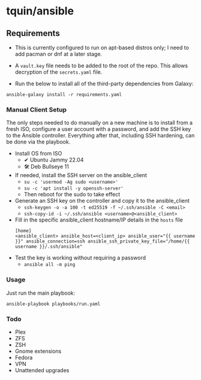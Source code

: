 # tquin/ansible

## Requirements

* This is currently configured to run on apt-based distros only; I need to add pacman or dnf at a later stage.

* A `vault.key` file needs to be added to the root of the repo. This allows decryption of the `secrets.yaml` file.

* Run the below to install all of the third-party dependencies from Galaxy:
```
ansible-galaxy install -r requirements.yaml
```

### Manual Client Setup

The only steps needed to do manually on a new machine is to install from a fresh ISO, configure a user account with a password, and add the SSH key to the Ansible controller. Everything after that, including SSH hardening, can be done via the playbook.

* Install OS from ISO
  * ✔ Ubuntu Jammy 22.04
  * 🛠 Deb Bullseye 11
* If needed, install the SSH server on the ansible_client
  * `su -c 'usermod -Ag sudo <username>'`
  * `su -c 'apt install -y openssh-server'`
  * Then reboot for the sudo to take effect
* Generate an SSH key on the controller and copy it to the ansible_client
  * `ssh-keygen -o -a 100 -t ed25519 -f ~/.ssh/ansible -C <email>`
  * `ssh-copy-id -i ~/.ssh/ansible <username>@<ansible_client>`
* Fill in the specific ansible_client hostname/IP details in the `hosts` file
  ```
  [home]
  <ansible_client> ansible_host=<client_ip> ansible_user="{{ username }}" ansible_connection=ssh ansible_ssh_private_key_file="/home/{{ username }}/.ssh/ansible"
  ```
* Test the key is working without requiring a password
  * `ansible all -m ping`

### Usage

Just run the main playbook:
```
ansible-playbook playbooks/run.yaml
```

### Todo

- Plex
- ZFS
- ZSH
- Gnome extensions
- Fedora
- VPN
- Unattended upgrades
